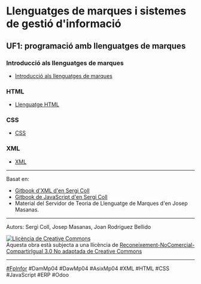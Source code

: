 # Llenguatges de marques i sistemes de gestió d'informació

## UF1: programació amb llenguatges de marques

### Introducció als llenguatges de marques
* [Introducció als llenguatges de marques](uf1_intro_lm.md)

### HTML
* [Llenguatge HTML](uf1_html.md)

### CSS
* [CSS](uf1_css.md)

### XML
* [XML](uf1_xml.md)

<!--

* [Validació amb DTD](uf1_dtd.md)
* [Validació amb XSD](uf1_xsd.md)

### UF2: àmbits d'aplicació dels llenguatges de marques

### JavaScript

* [Introducció](introduccio-a-js.md)
*  Introducció a JavaScript
    * [Què es pot fer amb Javascript?](introduccio-a-js/untitled-1.md)
    * [Incloure codi JS](introduccio-a-js/incloure-codi-js.md)
    * [Sintaxi del llenguatge](introduccio-a-js/sintaxi-del-llenguatge.md)
    * [Exercicis bloc 1](introduccio-a-js/exercici-bloc-1.md)
* Programació bàsica
    - [Variables i constants](programacio-basica/variables-i-constants.md)
    * [Operadors](programacio-basica/operadors.md)
    * [Condicionals i bucles](programacio-basica/condicional-i-bucles.md)
    * [Exercicis: Condicionals i bucles](programacio-basica/exercicis-condicionals-i-bucles.md)
* Funcions i esdeveniments
    - [Funcions](funcions-i-esdeveniments/funcions.md)
    * [Events](funcions-i-esdeveniments/events.md)
    * [Exercicis: Funcions i esdeveniments](funcions-i-esdeveniments/exercicis-funcions-i-esdeveniments.md)
* DOM
    * [Accés al DOM](dom/acces-al-dom.md)
    * [Modificació del DOM](dom/modificacio-del-dom.md)

### JSON

* [JSON](json/json.md)
* [Exercicis](json/exercicis.md)

### AJAX

* [AJAX](ajax/ajax.md)


### Serveis Web

* [Serveis Web](serveis-web/serveis-web.md)

### Classes
* [Classe](classes/classe.md)
* [Getters i setters](classes/getters-i-setters.md)
* [Mòduls: export i import](classes/moduls-export-i-import.md)



## UF3: sistemes de gestió d'informació empresarial
-->


---

Basat en:
* [Gitbook d'XML d'en Sergi Coll](https://github.com/seicoll/gitbook-xml)
* [Gitbook de JavaScript d'en Sergi Coll](https://github.com/seicoll/gitbook-js)
* Material del Servidor de Teoria de Llenguatge de Marques d'en Josep Masanas.

---

Autors: Sergi Coll, Josep Masanas, Joan Rodríguez Bellido

<a rel="license" href="http://creativecommons.org/licenses/by-nc-sa/3.0/"><img alt="Llicència de Creative Commons" style="border-width:0" src="https://i.creativecommons.org/l/by-nc-sa/3.0/88x31.png" /></a><br />Aquesta obra està subjecta a una llicència de <a rel="license" href="http://creativecommons.org/licenses/by-nc-sa/3.0/">Reconeixement-NoComercial-CompartirIgual 3.0 No adaptada de Creative Commons</a>

---

[#FpInfor](https://profesinformatica.github.io/FpInfor/) #DamMp04 #DawMp04 #AsixMp04 #XML #HTML #CSS #JavaScript #ERP #Odoo